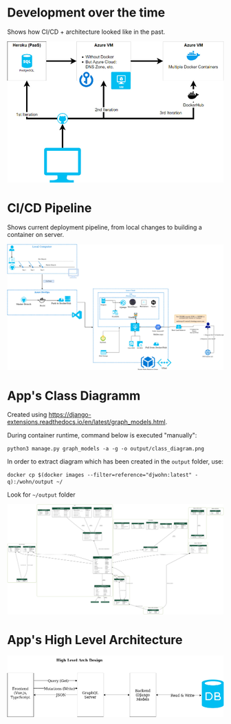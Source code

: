 # Development over the time

Shows how CI/CD + architecture looked like in the past.

![arch/evolution.jpg](arch/evolution.jpg)

# CI/CD Pipeline

Shows current deployment pipeline, from local changes to building a container on server.

![arch/azure.jpg](arch/azure.jpg)

# App's Class Diagramm

Created using <https://django-extensions.readthedocs.io/en/latest/graph_models.html>.

During container runtime, command below is executed "manually":

```shell
python3 manage.py graph_models -a -g -o output/class_diagram.png
```

In order to extract diagram which has been created in the `output` folder, use:

```shell
docker cp $(docker images --filter=reference="djwohn:latest" -q):/wohn/output ~/
```

Look for `~/output` folder


![arch/class_diagram.png](arch/class_diagram.png)


# App's High Level Architecture

![arch/HighLevelArch.jpg](arch/HighLevelArch.jpg)
